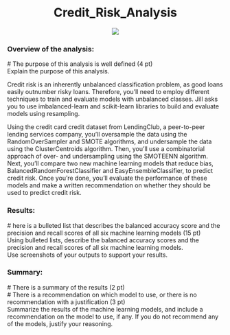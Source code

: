 <h1 align = "center"> Credit_Risk_Analysis </h1>

<p align = "center">
<img src = "https://s3.amazonaws.com/blog.v-comply.com/wp-content/uploads/2017/12/25142550/Credit-Risk.jpg">
 </p>
 
 
 <h3> Overview of the analysis: </h3>
 # The purpose of this analysis is well defined (4 pt) <br>
 Explain the purpose of this analysis.
 
 Credit risk is an inherently unbalanced classification problem, as good loans easily outnumber risky loans. Therefore, you’ll need to employ different techniques to train and evaluate models with unbalanced classes. Jill asks you to use imbalanced-learn and scikit-learn libraries to build and evaluate models using resampling.

Using the credit card credit dataset from LendingClub, a peer-to-peer lending services company, you’ll oversample the data using the RandomOverSampler and SMOTE algorithms, and undersample the data using the ClusterCentroids algorithm. Then, you’ll use a combinatorial approach of over- and undersampling using the SMOTEENN algorithm. Next, you’ll compare two new machine learning models that reduce bias, BalancedRandomForestClassifier and EasyEnsembleClassifier, to predict credit risk. Once you’re done, you’ll evaluate the performance of these models and make a written recommendation on whether they should be used to predict credit risk.



<h3> Results: </h3> 
# here is a bulleted list that describes the balanced accuracy score and the precision and recall scores of all six machine learning models (15 pt) <br>
Using bulleted lists, describe the balanced accuracy scores and the precision and recall scores of all six machine learning models. <br>
Use screenshots of your outputs to support your results.

<h3> Summary: </h3>
# There is a summary of the results (2 pt) <br>
# There is a recommendation on which model to use, or there is no recommendation with a justification (3 pt) <br>
Summarize the results of the machine learning models, and include a recommendation on the model to use, if any. 
If you do not recommend any of the models, justify your reasoning.
